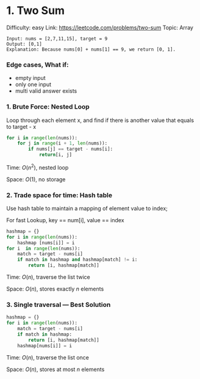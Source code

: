 # 1. Two Sum

Difficulty: easy
Link: https://leetcode.com/problems/two-sum
Topic: Array

```
Input: nums = [2,7,11,15], target = 9
Output: [0,1]
Explanation: Because nums[0] + nums[1] == 9, we return [0, 1].
```

### **Edge cases, What if:**

- empty input
- only one input
- multi valid answer exists

### **1. Brute Force: Nested Loop**

Loop through each element x, and find if there is another value that equals to target - x

```python
for i in range(len(nums)):
	for j in range(i + 1, len(nums)):
		if nums[j] == target - nums[i]:
			return[i, j]
```

Time: $O(n^2)$, nested loop

Space: $O(1)$,  no storage

### 2. Trade space for time: Hash table

Use hash table to maintain a mapping of element value to index;

For fast Lookup, key == num[i], value == index

```python
hashmap = {}
for i in range(len(nums)):
    hashmap [nums[i]] = i
for i  in range(len(nums)):
    match = target - nums[i]
    if match in hashmap and hashmap[match] != i:
        return [i, hashmap[match]]
```

Time: $O(n)$, traverse the list twice

Space: $O(n)$, stores exactly *n* elements

### 3. Single traversal — Best Solution

```python
hashmap = {}
for i in range(len(nums)):
    match = target - nums[i]
    if match in hashmap:
        return [i, hashmap[match]]
    hashmap[nums[i]] = i
```

Time: $O(n)$, traverse the list once

Space: $O(n)$, stores at most *n* elements